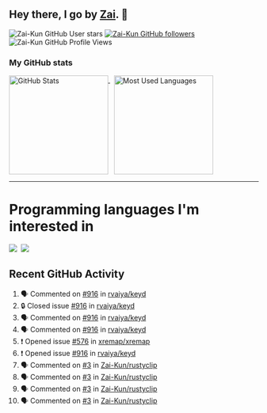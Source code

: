 ## Hey there, I go by [Zai](https://github.com/Zai-Kun). 👋

![Zai-Kun GitHub User stars](https://img.shields.io/github/stars/Zai-Kun?color=yellow&style=flat-square&label=Stars&affiliations=OWNER)
[![Zai-Kun GitHub followers](https://img.shields.io/github/followers/Zai-Kun?color=green&style=flat-square&label=Followers)](https://github.com/Zai-Kun?tab=followers)
![Zai-Kun GitHub Profile Views](https://komarev.com/ghpvc/?username=your-Zai-Kun&style=flat-square&label=Profile+views)

### My GitHub stats

<p>
  <a href = "https://github.com/Zai-Kun">
    <picture>
      <source media="(prefers-color-scheme: dark)" srcset="https://github-readme-stats.vercel.app/api?username=Zai-Kun&theme=monokai&show_icons=true&hide_border=true&count_private=true">
      <source media="(prefers-color-scheme: light)" srcset="https://github-readme-stats.vercel.app/api?username=Zai-Kun&theme=buefy&show_icons=true&hide_border=true&count_private=true">
      <img height="200" align="top" src="https://github-readme-stats.vercel.app/api?username=Zai-Kun&theme=buefy&show_icons=true&hide_border=true&count_private=true" alt="GitHub Stats">
    </picture>
  </a>&nbsp;

  <a href = "https://github.com/Zai-Kun">
    <picture>
      <source media="(prefers-color-scheme: dark)" srcset="https://github-readme-stats.vercel.app/api/top-langs/?username=Zai-Kun&theme=monokai&show_icons=true&hide_border=true&layout=compact">
      <source media="(prefers-color-scheme: light)" srcset="https://github-readme-stats.vercel.app/api/top-langs/?username=Zai-Kun&theme=buefy&show_icons=true&hide_border=true&layout=compact">
      <img height="200" align="top" src="https://github-readme-stats.vercel.app/api/top-langs/?username=Zai-Kun&theme=buefy&show_icons=true&hide_border=true&layout=compact" alt="Most Used Languages">
    </picture>
  </a>
</p>

<hr>

<h1 align="left">Programming languages I'm interested in</h1>

<p align="left">
<a href=https://www.python.org><img src="https://skillicons.dev/icons?i=python" /></a>&nbsp;
<a href=https://www.rust-lang.org><img src="https://skillicons.dev/icons?i=rust" /></a>
</p>

## Recent GitHub Activity
<!--START_SECTION:activity-->
1. 🗣 Commented on [#916](https://github.com/rvaiya/keyd/issues/916#issuecomment-2605465485) in [rvaiya/keyd](https://github.com/rvaiya/keyd)
2. 🔒 Closed issue [#916](https://github.com/rvaiya/keyd/issues/916) in [rvaiya/keyd](https://github.com/rvaiya/keyd)
3. 🗣 Commented on [#916](https://github.com/rvaiya/keyd/issues/916#issuecomment-2605462674) in [rvaiya/keyd](https://github.com/rvaiya/keyd)
4. 🗣 Commented on [#916](https://github.com/rvaiya/keyd/issues/916#issuecomment-2605458826) in [rvaiya/keyd](https://github.com/rvaiya/keyd)
5. ❗ Opened issue [#576](https://github.com/xremap/xremap/issues/576) in [xremap/xremap](https://github.com/xremap/xremap)
6. ❗ Opened issue [#916](https://github.com/rvaiya/keyd/issues/916) in [rvaiya/keyd](https://github.com/rvaiya/keyd)
7. 🗣 Commented on [#3](https://github.com/Zai-Kun/rustyclip/issues/3#issuecomment-2605110016) in [Zai-Kun/rustyclip](https://github.com/Zai-Kun/rustyclip)
8. 🗣 Commented on [#3](https://github.com/Zai-Kun/rustyclip/issues/3#issuecomment-2604998806) in [Zai-Kun/rustyclip](https://github.com/Zai-Kun/rustyclip)
9. 🗣 Commented on [#3](https://github.com/Zai-Kun/rustyclip/issues/3#issuecomment-2604894400) in [Zai-Kun/rustyclip](https://github.com/Zai-Kun/rustyclip)
10. 🗣 Commented on [#3](https://github.com/Zai-Kun/rustyclip/issues/3#issuecomment-2604893629) in [Zai-Kun/rustyclip](https://github.com/Zai-Kun/rustyclip)
<!--END_SECTION:activity-->
